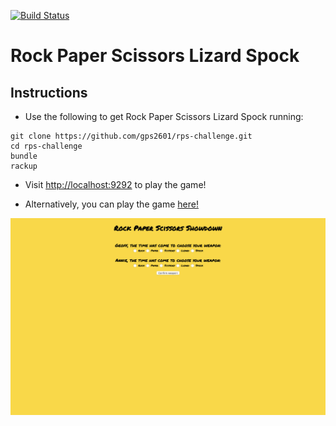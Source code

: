 [![Build Status](https://travis-ci.org/gps2601/rps-challenge.svg?branch=master)](https://travis-ci.org/gps2601/rps-challenge)

# Rock Paper Scissors Lizard Spock

Instructions
-------
- Use the following to get Rock Paper Scissors Lizard Spock running:
```
git clone https://github.com/gps2601/rps-challenge.git
cd rps-challenge
bundle
rackup
```
 - Visit [http://localhost:9292](http://localhost:9292) to play the game!

 - Alternatively, you can play the game [here!](https://rplss-game.herokuapp.com/)


![Alt text](/rpsls.png?raw=true "Optional Title")
